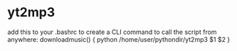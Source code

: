 # yt2mp3

add this to your .bashrc to create a CLI command to call the script from anywhere:
downloadmusic() {
python /home/user/pythondir/yt2mp3 $1 $2
}

